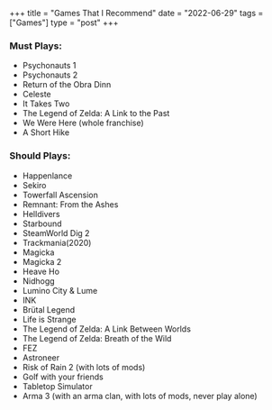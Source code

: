 +++
title = "Games That I Recommend"
date = "2022-06-29"
tags = ["Games"]
type = "post"
+++

### Must Plays:
- Psychonauts 1
- Psychonauts 2
- Return of the Obra Dinn
- Celeste
- It Takes Two
- The Legend of Zelda: A Link to the Past
- We Were Here (whole franchise)
- A Short Hike


### Should Plays:
- Happenlance
- Sekiro
- Towerfall Ascension
- Remnant: From the Ashes
- Helldivers
- Starbound
- SteamWorld Dig 2
- Trackmania(2020)
- Magicka
- Magicka 2
- Heave Ho
- Nidhogg
- Lumino City & Lume
- INK
- Brütal Legend
- Life is Strange
- The Legend of Zelda: A Link Between Worlds
- The Legend of Zelda: Breath of the Wild
- FEZ
- Astroneer
- Risk of Rain 2 (with lots of mods)
- Golf with your friends
- Tabletop Simulator
- Arma 3 (with an arma clan, with lots of mods, never play alone)
